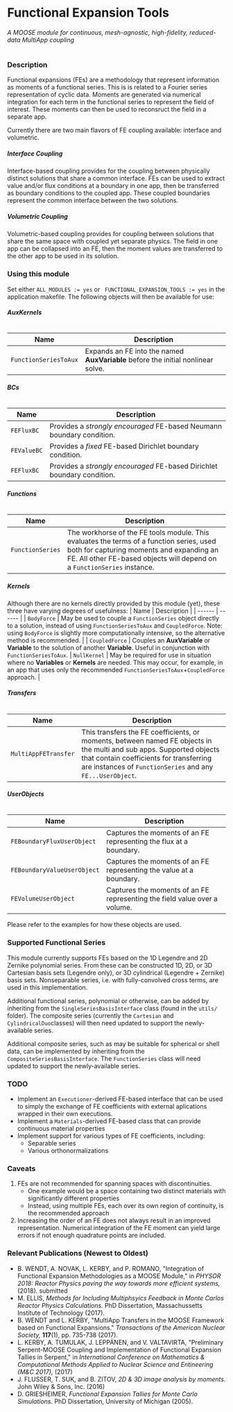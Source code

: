 # Functional Expansion Tools
###### A MOOSE module for continuous, mesh-agnostic, high-fidelity, reduced-data MultiApp coupling
#
#
#
### Description
Functional expansions (FEs) are a methodology that represent information as moments of a functional series. This is is related to a Fourier series representation of cyclic data. Moments are generated via numerical integration for each term in the functional series to represent the field of interest. These moments can then be used to reconsruct the field in a separate app.

Currently there are two main flavors of FE coupling available: interface and volumetric.

##### Interface Coupling
Interface-based coupling provides for the coupling between physically distinct solutions that share a common interface. FEs can be used to extract value and/or flux conditions at a boundary in one app, then be transferred as boundary conditions to the coupled app. These coupled boundaries represent the common interface between the two solutions.

##### Volumetric Coupling
Volumetric-based coupling provides for coupling between solutions that share the same space with coupled yet separate physics. The field in one app can be collapsed into an FE, then the moment values are transferred to the other app to be used in its solution.

### Using this module
Set either `ALL_MODULES := yes` or ` FUNCTIONAL_EXPANSION_TOOLS := yes` in the application makefile. The following objects will then be available for use:

##### AuxKernels
#
| Name | Description |
| ------ | ------ |
| `FunctionSeriesToAux` | Expands an FE into the named **AuxVariable** before the initial nonlinear solve. |

##### BCs
#
| Name | Description |
| ------ | ------ |
| `FEFluxBC` | Provides a *strongly encouraged* FE-based Neumann boundary condition. |
| `FEValueBC` | Provides a *fixed* FE-based Dirichlet boundary condition. |
| `FEFluxBC` | Provides a *strongly encouraged* FE-based Dirichlet boundary condition. |

##### Functions
#
| Name | Description |
| ------ | ------ |
| `FunctionSeries` | The workhorse of the FE tools module. This evaluates the terms of a function series, used both for capturing moments and expanding an FE. All other FE-based objects will depend on a `FunctionSeries` instance. |

##### Kernels
 Although there are no kernels directly provided by this module (yet), these three have varying degrees of usefulness:
| Name | Description |
| ------ | ------ |
| `BodyForce` | May be used to couple a `FunctionSeries` object directly to a solution, instead of using `FunctionSeriesToAux` and `CoupledForce`. Note: using `BodyForce` is slightly more computationally intensive, so the alternative method is recommended. |
| `CoupledForce` | Couples an **AuxVariable** or **Variable** to the solution of another **Variable**. Useful in conjunction with `FunctionSeriesToAux`.
| `NullKernel` | May be required for use in situation where no **Variables** or **Kernels** are needed. This may occur, for example, in an app that uses only the recommended `FunctionSeriesToAux`+`CoupledForce` approach. |

##### Transfers
#
| Name | Description |
| ------ | ------ |
| `MultiAppFETransfer` | This transfers the FE coefficients, or moments, between named FE objects in the multi and sub apps. Supported objects that contain coefficients for transferring are instances of `FunctionSeries` and any `FE...UserObject`. |

##### UserObjects
#
| Name | Description |
| ------ | ------ |
| `FEBoundaryFluxUserObject` | Captures the moments of an FE representing the flux at a boundary. |
| `FEBoundaryValueUserObject` | Captures the moments of an FE representing the value at a boundary. |
| `FEVolumeUserObject` | Captures the moments of an FE representing the field value over a volume. |


Please refer to the examples for how these objects are used.

### Supported Functional Series
This module currently supports FEs based on the 1D Legendre and 2D Zernike polynomial series. From these can be constructed 1D, 2D, or 3D Cartesian basis sets (Legendre only), or 3D cylindrical (Legendre + Zernike) basis sets. Nonseparable series, i.e. with fully-convolved cross terms, are used in this implementation.

Additional functional series, polynomial or otherwise, can be added by inheriting from the `SingleSeriesBasisInterface` class (found in the `utils/` folder). The composite series (currently the `Cartesian` and `CylindricalDuo`classes) will then need updated to support the newly-available series.

Additional composite series, such as may be suitable for spherical or shell data, can be implemented by inheriting from the `CompositeSeriesBasisInterface`. The `FunctionSeries` class will need updated to support the newly-available series.

### TODO
* Implement an `Executioner`-derived FE-based interface that can be used to simply the exchange of FE coefficients with external aplications wrapped in their own executions.
* Implement a `Materials`-derived FE-based class that can provide continuous material properties
* Implement support for various types of FE coefficients, including:
  * Separable series
  * Various orthonormalizations

### Caveats
1) FEs are not recommended for spanning spaces with discontinuities.
   * One example would be a space containing two distinct materials with significantly different properties
   * Instead, using multiple FEs, each over its own region of continuity, is the recommended approach
2) Increasing the order of an FE does not always result in an improved representation. Numerical integration of the FE moment can yield large errors if not enough quadrature points are included.

### Relevant Publications (Newest to Oldest)
* B. WENDT, A. NOVAK, L. KERBY, and P. ROMANO, "Integration of Functional Expansion Methodologies as a MOOSE Module," in *PHYSOR 2018: Reactor Physics paving the way towards more efficient systems,* (2018). submitted
* M. ELLIS, *Methods for Including Multiphsyics Feedback in Monte Carlos Reactor Physics Calculations.* PhD Dissertation, Massachussetts Institute of Technology (2017).
* B. WENDT and L. KERBY, "MultiApp Transfers in the MOOSE Framework based on Functional Expansions." *Transactions of the American Nuclear Society,* **117**(1), pp. 735-738 (2017).
* L. KERBY, A. TUMULAK, J. LEPPÄNEN, and V. VALTAVIRTA, "Preliminary Serpent-MOOSE Coupling and Implementation of Functional Expansion Tallies in Serpent," in *International Conference on Mathematics & Computational Methods Applied to Nuclear Science and Entineering (M&C 2017),* (2017)
* J. FLUSSER, T. SUK, and B. ZITOV, *2D & 3D image analysis by moments.* John Wiley & Sons, Inc. (2016)
* D. GRIESHEIMER, *Functional Expansion Tallies for Monte Carlo Simulations.* PhD Dissertation, University of Michigan (2005).

